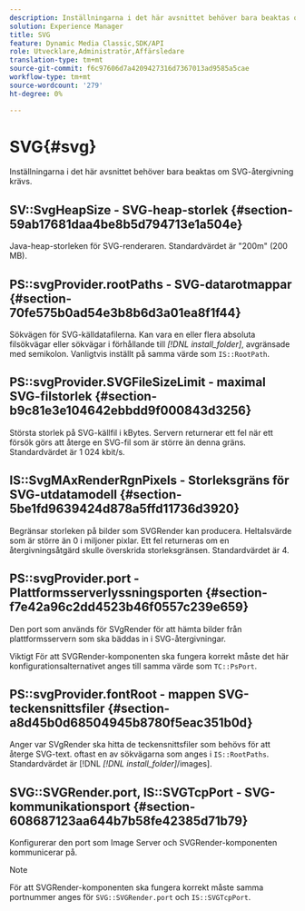 ```yaml
---
description: Inställningarna i det här avsnittet behöver bara beaktas om SVG-återgivning krävs.
solution: Experience Manager
title: SVG
feature: Dynamic Media Classic,SDK/API
role: Utvecklare,Administratör,Affärsledare
translation-type: tm+mt
source-git-commit: f6c97606d7a4209427316d7367013ad9585a5cae
workflow-type: tm+mt
source-wordcount: '279'
ht-degree: 0%

---
```



# SVG{#svg}

Inställningarna i det här avsnittet behöver bara beaktas om SVG-återgivning krävs.

## SV::SvgHeapSize - SVG-heap-storlek {#section-59ab17681daa4be8b5d794713e1a504e}

Java-heap-storleken för SVG-renderaren. Standardvärdet är &quot;200m&quot; (200 MB).

## PS::svgProvider.rootPaths - SVG-datarotmappar {#section-70fe575b0ad54e3b8b6d3a01ea8f1f44}

Sökvägen för SVG-källdatafilerna. Kan vara en eller flera absoluta filsökvägar eller sökvägar i förhållande till *[!DNL install_folder]*, avgränsade med semikolon. Vanligtvis inställt på samma värde som `IS::RootPath`.

## PS::svgProvider.SVGFileSizeLimit - maximal SVG-filstorlek {#section-b9c81e3e104642ebbdd9f000843d3256}

Största storlek på SVG-källfil i kBytes. Servern returnerar ett fel när ett försök görs att återge en SVG-fil som är större än denna gräns. Standardvärdet är 1 024 kbit/s.

## IS::SvgMAxRenderRgnPixels - Storleksgräns för SVG-utdatamodell {#section-5be1fd9639424d878a5ffd11736d3920}

Begränsar storleken på bilder som SVGRender kan producera. Heltalsvärde som är större än 0 i miljoner pixlar. Ett fel returneras om en återgivningsåtgärd skulle överskrida storleksgränsen. Standardvärdet är 4.

## PS::svgProvider.port - Plattformsserverlyssningsporten {#section-f7e42a96c2dd4523b46f0557c239e659}

Den port som används för SVgRender för att hämta bilder från plattformsservern som ska bäddas in i SVG-återgivningar.

Viktigt För att SVGRender-komponenten ska fungera korrekt måste det här konfigurationsalternativet anges till samma värde som `TC::PsPort`.

## PS::svgProvider.fontRoot - mappen SVG-teckensnittsfiler {#section-a8d45b0d68504945b8780f5eac351b0d}

Anger var SVgRender ska hitta de teckensnittsfiler som behövs för att återge SVG-text. oftast en av sökvägarna som anges i `IS::RootPaths`. Standardvärdet är [!DNL *[!DNL install_folder]*/images].

## SVG::SVGRender.port, IS::SVGTcpPort - SVG-kommunikationsport {#section-608687123aa644b7b58fe42385d71b79}

Konfigurerar den port som Image Server och SVGRender-komponenten kommunicerar på.

>[!NOTE]
>
>För att SVGRender-komponenten ska fungera korrekt måste samma portnummer anges för `SVG::SVGRender.port` och `IS::SVGTcpPort`.

